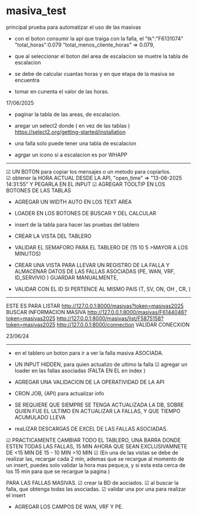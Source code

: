 # masiva_test
principal prueba para automatizar el uso de las masivas 


-  con el boton consumir la api 
que traiga con la falla, el 
"tk":"F6131074"  "total_horas":0.079
"total_menos_cliente_horas" => 0.079,

- que al seleccionar el boton del area de escalacion se muetre la tabla de escalacion

- se debe de calcular cuantas horas y en que etapa de la masiva se encuentra

- tomar en cunenta el valor de las horas. 

17/06/2025
- paginar la tabla de las areas, de escalacion. 

- aregar un select2 donde ( en vez de las tablas )
https://select2.org/getting-started/installation

- una falla solo puede tener una tabla de escalacion 
- agrgar un icono si a escalacion es por WHAPP


-------------------------------------------------

☑ UN BOTON para copiar los mensajes o un metodo para copiarlos.      
☑ obtener la HORA ACTUAL DESDE LA API, "open_time" => "13-06-2025 14:31:55" Y PEGARLA EN EL INPUT
☑ AGREGAR TOOLTIP EN LOS BOTONES DE LAS TABLAS 
- AGREGAR UN WIDTH AUTO EN LOS TEXT AREA
- LOADER EN LOS BOTONES DE BUSCAR Y DEL CALCULAR
- insert de la tabla para hacer las pruebas del tablero 

- CREAR LA VISTA DEL TABLERO
- VALIDAR EL SEMAFORO PARA EL TABLERO DE (15 10 5 >MAYOR A LOS MINUTOS)


- CREAR UNA VISTA PARA LLEVAR UN REGISTRO DE LA FALLA Y ALMACENAR DATOS DE LAS FALLAS ASOCIADAS 
(PE, WAN, VRF, ID_SERVIVIO ) GUARDAR MANUALMENTE, 
- VALIDAR CON EL ID SI PERTENCE AL MISMO PAIS (T, SV, ON, OH , CR, )

- ----------------------------------------------------

 ESTE ES PARA LISTAR
http://127.0.0.1:8000/masivas?token=masivas2025
BUSCAR INFORMACION MASIVA
http://127.0.0.1:8000/masivas/F6144046?token=masivas2025
http://127.0.0.1:8000/masivas/list/F5875158?token=masivas2025
http://127.0.0.1:8000/connection
VALIDAR CONECXION

23/06/24
- ----------------------------------------------------

- en el tablero un boton para ir a ver la falla masiva ASOCIADA. 
- UN INPUT HIDDEN, para quien actualizo de ultimo la falla
☑ agregar un loader en las fallas asociadas (FALTA EN EL en index )

- AGREGAR UNA VALIDACION DE LA OPERATIVIDAD DE LA API 
- CRON JOB, (API) para actualizar info 
- SE REQUIERE QUE SIEMPRE SE TENGA ACTUALIZADA LA DB, 
SOBRE QUIEN FUE EL ULTIMO EN ACTUALIZAR LA FALLAS, 
Y QUE TIEMPO ACUMULADO LLEVA 

- reaLIZAR DESCARGAS DE EXCEL DE LAS FALLAS ASOCIADAS.   

☑ PRACTICAMENTE CAMBIAR TODO EL TABLERO, UNA BARRA DONDE ESTEN TODAS LAS FALLAS, 15 MIN AHORA QUE SEAN EXCLUSIVAMNETE DE <15 MIN  DE 15 - 10 MIN >10 MIN 
☑ (En una de las vistas se debe de realizar las, recargar cada 2 min, ademas que se recargue al momento de un insert, puedes solo validar la hora mas peque;a, y si esta esta cerca de los 15 min para que se recargue la pagina )



PARA LAS FALLAS MASIVAS.
☑ crear la BD de aociados.
☑ al buscar la falla, que obtenga todas las asociadas.
☑ validar una por una para realizar el insert
- AGREGAR LOS CAMPOS DE WAN, VRF Y PE. 

